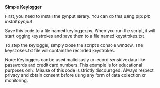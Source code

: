 **Simple Keylogger**

First, you need to install the pynput library. You can do this using pip:
_pip install pynput_

Save this code to a file named keylogger.py. When you run the script, it will start logging keystrokes and save them to a file named keystrokes.txt.

To stop the keylogger, simply close the script's console window. The keystrokes.txt file will contain the recorded keystrokes.

Note: Keyloggers can be used maliciously to record sensitive data like passwords and credit card numbers. This example is for educational purposes only. Misuse of this code is strictly discouraged. Always respect privacy and obtain consent before using any form of data collection or monitoring.
